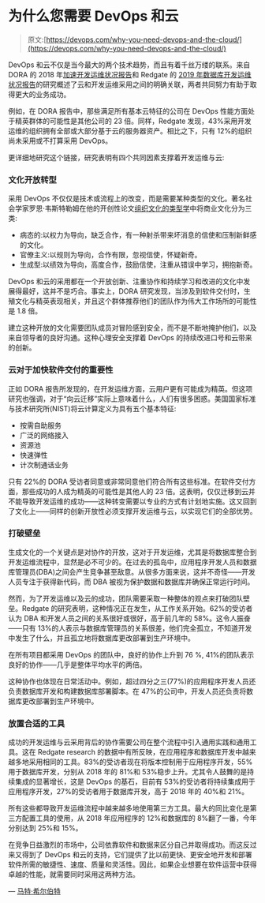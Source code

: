 # 为什么您需要 DevOps 和云

> 原文:[https://devops.com/why-you-need-devops-and-the-cloud/](https://devops.com/why-you-need-devops-and-the-cloud/)

DevOps 和云不仅是当今最大的两个技术趋势，而且有着千丝万缕的联系。来自 DORA 的 2018 年[加速开发运维状况报告](https://cloudplatformonline.com/2018-state-of-devops.html)和 Redgate 的 [2019 年数据库开发运维状况报告](https://www.red-gate.com/solutions/database-devops/report-2019)的研究概述了云和开发运维采用之间的明确关联，两者共同努力有助于取得更大的业务成功。

例如，在 DORA 报告中，那些满足所有基本云特征的公司在 DevOps 性能方面处于精英群体的可能性是其他公司的 23 倍。同样，Redgate 发现，43%采用开发运维的组织拥有全部或大部分基于云的服务器资产。相比之下，只有 12%的组织尚未采用或不打算采用 DevOps。

更详细地研究这个链接，研究表明有四个共同因素支撑着开发运维与云:

### **文化开放转型**

采用 DevOps 不仅仅是技术或流程上的改变，而是需要某种类型的文化。著名社会学家罗恩·韦斯特勒姆在他的开创性论文[组织文化的类型学](https://qualitysafety.bmj.com/content/13/suppl_2/ii22)中将商业文化分为三类:

*   病态的:以权力为导向，缺乏合作，有一种射杀带来坏消息的信使和压制新鲜感的文化。
*   官僚主义:以规则为导向，合作有限，忽视信使，怀疑新奇。
*   生成型:以绩效为导向，高度合作，鼓励信使，注重从错误中学习，拥抱新奇。

DevOps 和云的采用都在一个开放创新、注重协作和持续学习和改进的文化中发展得最好，这并不是巧合。事实上，DORA 研究发现，当涉及到软件交付时，生殖文化与精英表现相关，并且这个群体推荐他们的团队作为伟大工作场所的可能性是 1.8 倍。

建立这种开放的文化需要团队成员对冒险感到安全，而不是不断地掩护他们，以及来自领导者的良好沟通。这种心理安全支撑着 DevOps 的持续改进口号和云带来的创新。

### **云对于加快软件交付的重要性**

正如 DORA 报告所发现的，在开发运维方面，云用户更有可能成为精英。但这项研究也强调，对于“向云迁移”实际上意味着什么，人们有很多困惑。美国国家标准与技术研究所(NIST)将云计算定义为具有五个基本特征:

*   按需自助服务
*   广泛的网络接入
*   资源池
*   快速弹性
*   计次制通话业务

只有 22%的 DORA 受访者同意或非常同意他们符合所有这些标准。在软件交付方面，那些成功的人成为精英的可能性是其他人的 23 倍。这表明，仅仅迁移到云并不能导致开发运维的成功——这种转变需要以专业的方式有计划地实施。这又回到了文化上——同样的创新开放性必须支撑开发运维与云，以实现它们的全部优势。

### **打破壁垒**

生成文化的一个关键点是对协作的开放，这对于开发运维，尤其是将数据库整合到开发运维流程中，显然是必不可少的。在过去的孤岛中，应用程序开发人员和数据库管理员(DBA)之间会产生竞争甚至敌意。从很多方面来说，这并不奇怪——开发人员专注于获得新代码，而 DBA 被视为保护数据和数据库并确保正常运行时间。

然而，为了开发运维以及云的成功，团队需要采取一种整体的观点来打破团队壁垒。Redgate 的研究表明，这种情况正在发生，从工作关系开始。62%的受访者认为 DBA 和开发人员之间的关系很好或很好，高于前几年的 58%。这令人振奋——只有 13%的人表示与数据库管理员的关系很差，他们完全孤立，不知道开发中发生了什么，并且孤立地将数据库更改部署到生产环境中。

在所有项目都采用 DevOps 的团队中，良好的协作上升到 76 %, 41%的团队表示良好的协作——几乎是整体平均水平的两倍。

这种协作也体现在日常活动中。例如，超过四分之三(77%)的应用程序开发人员还负责数据库开发和构建数据库部署脚本。在 47%的公司中，开发人员还负责将数据库更改部署到生产环境中。

### **放置合适的工具**

成功的开发运维与云采用背后的协作需要公司在整个流程中引入通用实践和通用工具。这在 Redgate research 的数据中有所反映，在应用程序和数据库开发中越来越多地采用相同的工具。83%的受访者现在将版本控制用于应用程序开发，55%用于数据库开发，分别从 2018 年的 81%和 53%稳步上升。尤其令人鼓舞的是持续集成的显著增长，这是 DevOps 的基石，目前有 53%的受访者将持续集成用于应用程序开发，27%的受访者用于数据库开发，高于 2018 年的 40%和 21%。

所有这些都导致开发运维流程中越来越多地使用第三方工具。最大的同比变化是第三方配置工具的使用，从 2018 年应用程序的 12%和数据库的 8%翻了一番，今年分别达到 25%和 15%。

在竞争日益激烈的市场中，公司依靠软件和数据来区分自己并取得成功。而这反过来又得到了 DevOps 和云的支持，它们提供了比以前更快、更安全地开发和部署软件所需的敏捷性、速度、质量和灵活性。因此，如果企业想要在软件运营中获得卓越的性能，就需要同时采用这两种方法。

— [马特·希尔伯特](https://devops.com/author/matt-hilbert/)